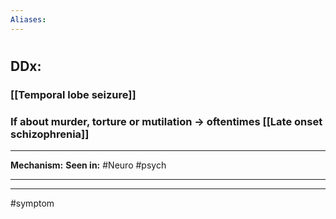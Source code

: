 ```yaml
---
Aliases:
---
```

# 
## DDx:
### [[Temporal lobe seizure]]
### If about murder, torture or mutilation -> oftentimes [[Late onset schizophrenia]]

---
**Mechanism:**
**Seen in:** #Neuro #psych 

---


---
#symptom 